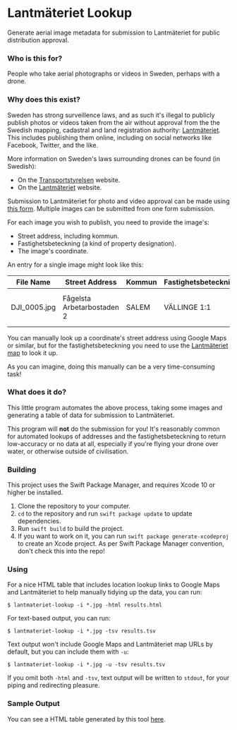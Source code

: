 # Lantmäteriet Lookup

Generate aerial image metadata for submission to Lantmäteriet for public distribution approval.

### Who is this for? 

People who take aerial photographs or videos in Sweden, perhaps with a drone.

### Why does this exist?

Sweden has strong surveillence laws, and as such it's illegal to publicly publish photos or videos taken from the air without approval from the the Swedish mapping, cadastral and land registration authority: [Lantmäteriet](https://www.lantmateriet.se). This includes publishing them online, including on social networks like Facebook, Twitter, and the like.

More information on Sweden's laws surrounding drones can be found (in Swedish):

- On the [Transportstyrelsen](https://www.transportstyrelsen.se/dronare) website.
- On the [Lantmäteriet](https://www.lantmateriet.se/sv/Om-Lantmateriet/Rattsinformation/spridningstillstand) website.

Submission to Lantmäteriet for photo and video approval can be made using [this form](https://www.lantmateriet.se/sv/Om-Lantmateriet/Rattsinformation/spridningstillstand/ansok-om-spridningstillstand/). Multiple images can be submitted from one form submission.

For each image you wish to publish, you need to provide the image's:

- Street address, including kommun. 
- Fastighetsbeteckning (a kind of property designation).
- The image's coordinate. 

An entry for a single image might look like this: 

| File Name | Street Address | Kommun | Fastighetsbeteckning | Coordinate |
| --- | --- | --- | --- | --- |
| DJI_0005.jpg | Fågelsta Arbetarbostaden 2 | SALEM | VÄLLINGE 1:1 | 59° 13’ 19,65” N, 17° 44’ 41,166” E |

You can manually look up a coordinate's street address using Google Maps or similar, but for the fastighetsbeteckning you need to use the [Lantmäteriet map](https://kso.etjanster.lantmateriet.se) to look it up.

As you can imagine, doing this manually can be a very time-consuming task!

### What does it do?

This little program automates the above process, taking some images and generating a table of data for submission to Lantmäteriet. 

This program will **not** do the submission for you! It's reasonably common for automated lookups of addresses and the fastighetsbeteckning to return low-accuracy or no data at all, especially if you're flying your drone over water, or otherwise outside of civilisation. 

### Building

This project uses the Swift Package Manager, and requires Xcode 10 or higher be installed. 

1. Clone the repository to your computer. 
2. `cd` to the repository and run `swift package update` to update dependencies. 
3. Run `swift build` to build the project.
4. If you want to work on it, you can run `swift package generate-xcodeproj` to create an Xcode project. As per Swift Package Manager convention, don't check this into the repo!

### Using 

For a nice HTML table that includes location lookup links to Google Maps and Lantmäteriet to help manually tidying up the data, you can run:

`$ lantmateriet-lookup -i *.jpg -html results.html`

For text-based output, you can run: 

`$ lantmateriet-lookup -i *.jpg -tsv results.tsv`

Text output won't include Google Maps and Lantmäteriet map URLs by default, but you can include them with `-u`:

`$ lantmateriet-lookup -i *.jpg -u -tsv results.tsv`

If you omit both `-html` and `-tsv`, text output will be written to `stdout`, for your piping and redirecting pleasure. 

### Sample Output

You can see a HTML table generated by this tool [here](http://htmlpreview.github.com/?https://github.com/ikenndac/lantmateriet-lookup/blob/master/Documentation/sample-output.html).
